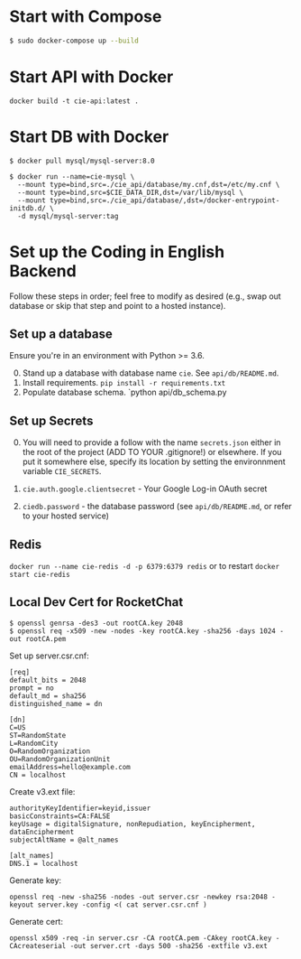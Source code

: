 # Start with Compose

```bash
$ sudo docker-compose up --build
```

# Start API with Docker

```
docker build -t cie-api:latest .
```

# Start DB with Docker

```
$ docker pull mysql/mysql-server:8.0
```


```
$ docker run --name=cie-mysql \
  --mount type=bind,src=./cie_api/database/my.cnf,dst=/etc/my.cnf \
  --mount type=bind,src=$CIE_DATA_DIR,dst=/var/lib/mysql \
  --mount type=bind,src=./cie_api/database/,dst=/docker-entrypoint-initdb.d/ \
  -d mysql/mysql-server:tag
```


# Set up the Coding in English Backend

Follow these steps in order; feel free to modify as desired (e.g., swap out database or skip that step and point to a hosted instance).

## Set up a database

Ensure you're in an environment with Python >= 3.6.

0. Stand up a database with database name `cie`. See  `api/db/README.md`.
1. Install requirements. `pip install -r requirements.txt`
2. Populate database schema. `python api/db_schema.py

## Set up Secrets

0. You will need to provide a follow with the name `secrets.json` either in the root of the project (ADD TO YOUR .gitignore!) or elsewhere. If you put it somewhere else, specify its location by setting the environnment variable `CIE_SECRETS`.

0. `cie.auth.google.clientsecret` - Your Google Log-in OAuth secret
1. `ciedb.password` - the database password (see `api/db/README.md`, or refer to your hosted service)

## Redis
``docker run --name cie-redis -d -p 6379:6379 redis`` or to restart ``docker start cie-redis``

## Local Dev Cert for RocketChat

```
$ openssl genrsa -des3 -out rootCA.key 2048
$ openssl req -x509 -new -nodes -key rootCA.key -sha256 -days 1024 -out rootCA.pem
```

Set up server.csr.cnf:
```
[req]
default_bits = 2048
prompt = no
default_md = sha256
distinguished_name = dn

[dn]
C=US
ST=RandomState
L=RandomCity
O=RandomOrganization
OU=RandomOrganizationUnit
emailAddress=hello@example.com
CN = localhost
```

Create v3.ext file:
```
authorityKeyIdentifier=keyid,issuer
basicConstraints=CA:FALSE
keyUsage = digitalSignature, nonRepudiation, keyEncipherment, dataEncipherment
subjectAltName = @alt_names

[alt_names]
DNS.1 = localhost
```
Generate key:
```
openssl req -new -sha256 -nodes -out server.csr -newkey rsa:2048 -keyout server.key -config <( cat server.csr.cnf )
```

Generate cert:
```
openssl x509 -req -in server.csr -CA rootCA.pem -CAkey rootCA.key -CAcreateserial -out server.crt -days 500 -sha256 -extfile v3.ext
```
